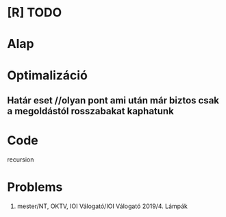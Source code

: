 # [R] TODO
# Alap
# Optimalizáció
## Határ eset //olyan pont ami után már biztos csak a megoldástól rosszabakat kaphatunk
# Code
recursion

# Problems
1. mester/NT, OKTV, IOI Válogató/IOI Válogató 2019/4. Lámpák